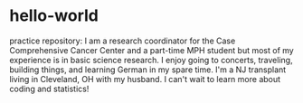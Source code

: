 # hello-world
practice repository:
I am a research coordinator for the Case Comprehensive Cancer Center and a part-time MPH student but most of my experience is in basic science research. I enjoy going to concerts, traveling, building things, and learning German in my spare time. I'm a NJ transplant living in Cleveland, OH with my husband. I can't wait to learn more about coding and statistics!
